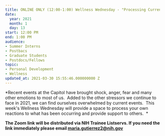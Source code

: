 ```yaml
---
title: ONLINE ONLY (12:00-1:00) Wellness Wednesday - "Processing Current Events"
date:
  year: 2021
  month: 1
  day: 13
start: 12:00 PM
end: 1:00 PM
audience:
- Summer Interns
- Postbacs
- Graduate Students
- Postdocs/Fellows
topic:
- Personal Development
- Wellness
updated_at: 2021-03-30 15:55:46.000000000 Z
---
```

*Recent events at the Capitol have brought shock, anger, fear and many
other emotions to most of us.  Added to the other stressors we continue
to face in 2021, we can find ourselves overwhelmed by current events. 
This week\'s Wellness Wednesday will provide a space to process your own
reactions to what has been occurring and provide support to others.  *

**The Zoom link will be distributed via NIH Trainee Listservs. If you
need the link immediately please email maria.gutierrez2@nih.gov**
